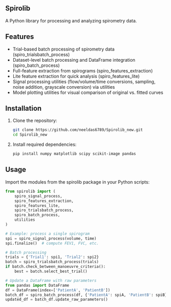## Spirolib
A Python library for processing and analyzing spirometry data.

## Features
- Trial-based batch processing of spirometry data (spiro_trialsbatch_process)
- Dataset-level batch processing and DataFrame integration (spiro_batch_process)
- Full-feature extraction from spirograms (spiro_features_extraction)
- Lite feature extraction for quick analysis (spiro_features_lite)
- Signal processing utilities (flow/volume/time conversions, sampling, noise addition, grayscale conversion) via utilities
- Model plotting utilities for visual comparison of original vs. fitted curves

## Installation
1. Clone the repository:
   ```bash
   git clone https://github.com/neeldas6789/Spirolib_new.git
   cd Spirolib_new
   ```
2. Install required dependencies:
   ```bash
   pip install numpy matplotlib scipy scikit-image pandas
   ```

## Usage
Import the modules from the spirolib package in your Python scripts:

```python
from spirolib import (
    spiro_signal_process,
    spiro_features_extraction,
    spiro_features_lite,
    spiro_trialsbatch_process,
    spiro_batch_process,
    utilities
)

# Example: process a single spirogram
spi = spiro_signal_process(volume, time)
spi.finalize()  # compute FEV1, FVC, etc.

# Batch processing
trials = {'Trial1': spi1, 'Trial2': spi2}
batch = spiro_trialsbatch_process(trials)
if batch.check_between_manoeuvre_criteria():
    best = batch.select_best_trial()

# Update a DataFrame with raw parameters
from pandas import DataFrame
df = DataFrame(index=['PatientA', 'PatientB'])
batch_df = spiro_batch_process(df, {'PatientA': spiA, 'PatientB': spiB}, 'pre')
updated_df = batch_df.update_raw_parameters()
```
